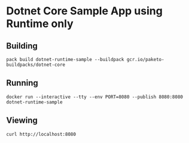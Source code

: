 # Dotnet Core Sample App using Runtime only

## Building

`pack build dotnet-runtime-sample --buildpack gcr.io/paketo-buildpacks/dotnet-core`

## Running

`docker run --interactive --tty --env PORT=8080 --publish 8080:8080 dotnet-runtime-sample`

## Viewing

`curl http://localhost:8080`
